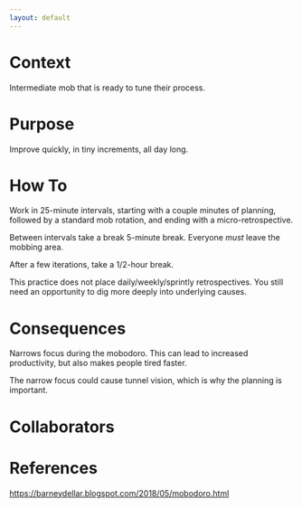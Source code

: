 ```yaml
---
layout: default
---
```

# Context

Intermediate mob that is ready to tune their process.

# Purpose

Improve quickly, in tiny increments, all day long.

# How To

Work in 25-minute intervals, starting with a couple minutes of planning, followed by a standard mob rotation, and ending with a micro-retrospective. 

Between intervals take a break 5-minute break. Everyone *must* leave the mobbing area.

After a few iterations, take a 1/2-hour break.

This practice does not place daily/weekly/sprintly retrospectives. You still need an opportunity to dig more deeply into underlying causes.

# Consequences

Narrows focus during the mobodoro. This can lead to increased productivity, but also makes people tired faster.

The narrow focus could cause tunnel vision, which is why the planning is important.

# Collaborators

# References

https://barneydellar.blogspot.com/2018/05/mobodoro.html
